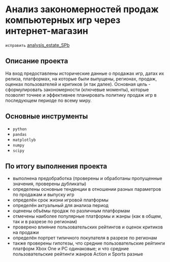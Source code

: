 # Анализ закономерностей продаж компьютерных игр через интернет-магазин

`исправить` [analysis_estate_SPb](https://github.com/MaratPshikhachev/repo_example_projects_of_Yandex.Practicum-data_analyst/blob/main/analysis_estate/analysis_estate_SPb.ipynb)

## Описание проекта

На вход предоставлены исторические данные о продажах игр, датах их релиза, платформах, на которые были выпущены, регионах, продаж, оценках пользователей и критиков (и так далее).
Основная цель - сформулировать закономерности (ключевые моменты), которые позволят точнее и эффективнее планировать политику продаж игр в последующем периоде по всему миру.

## Основные инструменты
- `python`
- `pandas`
- `matplotlyb`
- `numpy`
- `scipy`

## По итогу выполнения проекта

- выполнена предобработка (проверены и обработаны пропущенные значения, проверены дубликаты)
- определены основные тенденции в отношении разных параметров по продажам и выпуску игр
- определён срок жизни игровой платформы
- определён актуальный для анализа период
- оценены объёмы продаж по различным платформам
- отмечены наиболее популярные платформы и жанры (как в общем, так и в разрезе по регионам)
- проверено влияние пользовательских рейтингов и оценок критиков на продажи
- определён портрет типичного покупателя в разрезе по регионам
- также проверены гипотезы, что средние пользовательские рейтинги платформ Xbox One и PC одинаковые; и что
средние пользовательские рейтинги жанров Action и Sports разные  

